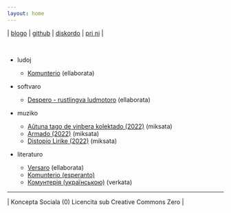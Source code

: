 ```yaml
---
layout: home
---
```

| [blogo](blogo) | [github](https://github.com/konceptosociala/) | [diskordo](https://discord.gg/hePDZtgEMX) | [pri ni](pri-ni) |

<br>
	
* ludoj
	* [Komunterio](#) (ellaborata)

* softvaro
	* [Despero - rustlingva ludmotoro](despero) (ellaborata)	
	
* muziko
	* [Aŭtuna tago de vinbera kolektado (2022)](#) (miksata)
	* [Armado (2022)](#) (miksata)
	* [Distopio Lirike (2022)](#) (miksata)

* literaturo
	* [Versaro](#) (ellaborata)
	* [Komunterio (esperanto)](libroj/komunterio)
	* [Комунтерія (українською)](#) (verkata)

---

| Koncepta Sociala (0) Licencita sub Creative Commons Zero |
